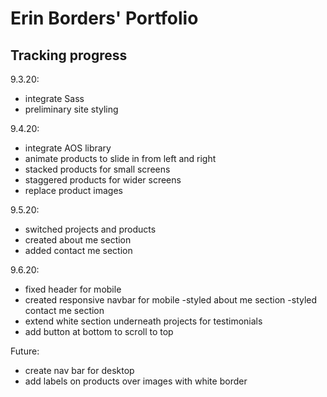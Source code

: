 # Erin Borders' Portfolio


## Tracking progress

9.3.20:
- integrate Sass
- preliminary site styling

9.4.20:
- integrate AOS library
- animate products to slide in from left and right
- stacked products for small screens
- staggered products for wider screens 
- replace product images

9.5.20:
- switched projects and products
- created about me section
- added contact me section

9.6.20:
- fixed header for mobile
- created responsive navbar for mobile
-styled about me section
-styled contact me section
- extend white section underneath projects for testimonials
- add button at bottom to scroll to top

Future:
- create nav bar for desktop
- add labels on products over images with white border


